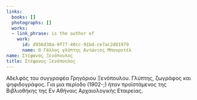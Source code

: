 ```yaml
---
links:
  books: []
  photographs: []
  works:
  - link_phrase: is the author of
    work:
      id: d956d38a-9f77-40cc-91bd-ce7ac2d81979
      name: Ο Γάλλος γλύπτης Αντώνιος Μπουρντέλ
name: Στέφανος Ξενόπουλος
title: Στέφανος Ξενόπουλος
---
```


<main class="content" itemprop="text">
<p>Αδελφός του συγγραφέα Γρηγόριου Ξενόπουλου. Γλύπτης, ζωγράφος και ψηφιδογράφος. Για μια περίοδο (1902-;) ήταν 
προϊστάμενος της Βιβλιοθήκης της Εν Αθήναις Αρχαιολογικής Εταιρείας.</p>
</main>
